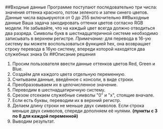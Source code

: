 ##Входные данные
Программе поступают последовательно три числа: значения оттенка красного, потом зеленого и затем синего цветов. Данные числа варьируются от 0 до 255 включительно
##Выходные данные
Ваша задача закодировать оттенки цветов согласно RGB модели.
Не забывайте, что на каждый цвет всегда должно отводиться два разряда. Символы букв в шестнадцатеричной системе необходимо записывать в верхнем регистре.
*Примечание:* для перевода в 16-ую систему вы можете воспользоваться функцией hex, она возвращает строку перевода в 16ую систему, впереди которой находятся два служебных знака 0x
##Описание решения
1. Просим пользователя ввести данные оттенков цветов Red, Green и Blue.
2. Создаём для каждого цвета отдельную переменную.
3. Считываем данные, введённое с консоли, в виде строки.
4. Преобразовываем их в целочисленное значение.
5. Переводим в шестнадцатиричную систему.
6. Срезом отсекаем служебные символы "0" и "х", стоящие вначале.
7. Если есть буквы, переводим их в верхний регистр.
8. Делаем длину строки не меньше двух символов. Если строка меньше двух символов, спереди дополняем её нулями.
**(пункты с 3 по 8 для каждой переменной)**
9. Выводим результат.